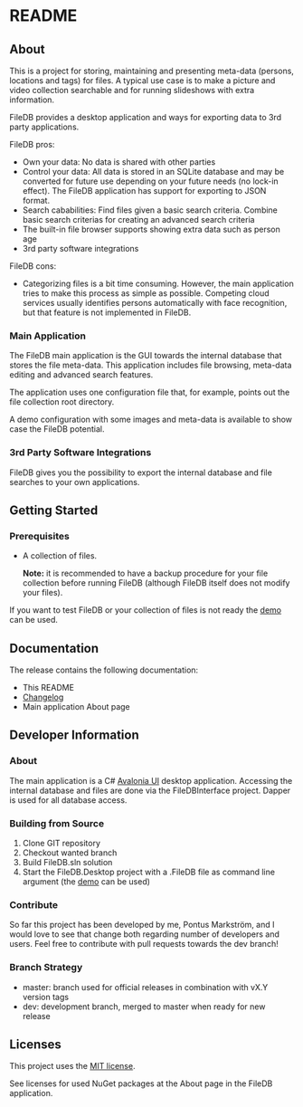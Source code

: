 # README

## About

This is a project for storing, maintaining and presenting meta-data (persons, locations and tags) for files. A typical use case is to make a picture and video collection searchable and for running slideshows with extra information.

FileDB provides a desktop application and ways for exporting data to 3rd party applications.

FileDB pros:

* Own your data: No data is shared with other parties
* Control your data: All data is stored in an SQLite database and may be converted for future use depending on your future needs (no lock-in effect). The FileDB application has support for exporting to JSON format.
* Search cababilities: Find files given a basic search criteria. Combine basic search criterias for creating an advanced search criteria
* The built-in file browser supports showing extra data such as person age
* 3rd party software integrations

FileDB cons:

* Categorizing files is a bit time consuming. However, the main application tries to make this process as simple as possible. Competing cloud services usually identifies persons automatically with face recognition, but that feature is not implemented in FileDB.

### Main Application

The FileDB main application is the GUI towards the internal database that stores the file meta-data. This application includes file browsing, meta-data editing and advanced search features.

The application uses one configuration file that, for example, points out the file collection root directory.

A demo configuration with some images and meta-data is available to show case the FileDB potential.

### 3rd Party Software Integrations

FileDB gives you the possibility to export the internal database and file searches to your own applications.

## Getting Started

### Prerequisites

* A collection of files.

  **Note:** it is recommended to have a backup procedure for your file collection before running FileDB (although FileDB itself does not modify your files).

If you want to test FileDB or your collection of files is not ready the [demo](https://github.com/ponmar/filedb2_demo/) can be used.

## Documentation

The release contains the following documentation:

* This README
* [Changelog](CHANGES.txt)
* Main application About page

## Developer Information

### About

The main application is a C# [Avalonia UI](https://avaloniaui.net/) desktop application. Accessing the internal database and files are done via the FileDBInterface project. Dapper is used for all database access.

### Building from Source

1. Clone GIT repository
2. Checkout wanted branch
3. Build FileDB.sln solution
4. Start the FileDB.Desktop project with a .FileDB file as command line argument (the [demo](https://github.com/ponmar/filedb2_demo/) can be used)

### Contribute

So far this project has been developed by me, Pontus Markström, and I would love to see that change both regarding number of developers and users. Feel free to contribute with pull requests towards the dev branch!

### Branch Strategy

* master: branch used for official releases in combination with vX.Y version tags
* dev: development branch, merged to master when ready for new release

## Licenses

This project uses the [MIT license](LICENSE.txt).

See licenses for used NuGet packages at the About page in the FileDB application.
